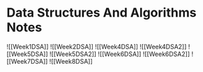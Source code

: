 # Data Structures And Algorithms Notes

![[Week1DSA]]
![[Week2DSA]]
![[Week4DSA]]
![[Week4DSA2]]
![[Week5DSA]]
![[Week5DSA2]]
![[Week6DSA]]
![[Week6DSA2]]
![[Week7DSA]]
![[Week8DSA]]
